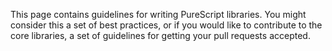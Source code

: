 This page contains guidelines for writing PureScript libraries. You might consider this a set of best practices, or if you would like to contribute to the core libraries, a set of guidelines for getting your pull requests accepted.